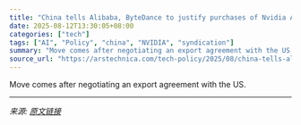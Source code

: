 ```yaml
---
title: "China tells Alibaba, ByteDance to justify purchases of Nvidia AI chips"
date: 2025-08-12T13:30:05+08:00
categories: ["tech"]
tags: ["AI", "Policy", "china", "NVIDIA", "syndication"]
summary: "Move comes after negotiating an export agreement with the US."
source_url: "https://arstechnica.com/tech-policy/2025/08/china-tells-alibaba-bytedance-to-justify-purchases-of-nvidia-ai-chips/"
---
```


Move comes after negotiating an export agreement with the US.

---

*来源: [原文链接](https://arstechnica.com/tech-policy/2025/08/china-tells-alibaba-bytedance-to-justify-purchases-of-nvidia-ai-chips/)*
